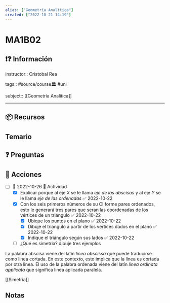 ```yaml
---
alias: ["Geometría Analítica"]
created: ["2022-10-21 14:19"]
---
```


# MA1B02
## ❗❓ Información

instructor:: Cristobal Rea

tags:: #source/course🏛 #uni 

subject:: [[Geometria Analitica]]

---

## 📦 Recursos


## Temario


## ❓ Preguntas


## 🎯 Acciones
- [ ] 📅 2022-10-26 🔼 Actividad
	- [x] Explicar porque al eje $X$ se le llama *eje de las abscisas* y al eje $Y$ se le llama *eje de las ordenadas* ✅ 2022-10-22
	- [x] Con los seis primeros números de su CI forme pares ordenados, esto le generará tres pares que seran las coordenadas de los vértices de un triángulo ✅ 2022-10-22
		- [x] Ubique los puntos en el plano ✅ 2022-10-22
		- [x] Dibuje el triángulo a partir de los vertices dados en el plano ✅ 2022-10-22
		- [x] Indique el triángulo según sus lados ✅ 2022-10-22
	- [ ] ¿Qué es simetria? dibuje tres ejemplos

La palabra abscisa viene del latín *linea abscissa* que puede traducirse como linea cortada. En este contexto, esto implica que la linea es cortada por otra linea. El uso de la palabra ordenada viene del latín *linea ordinata applicata* que significa linea aplicada paralela.

[[Simetria]]

## Notas